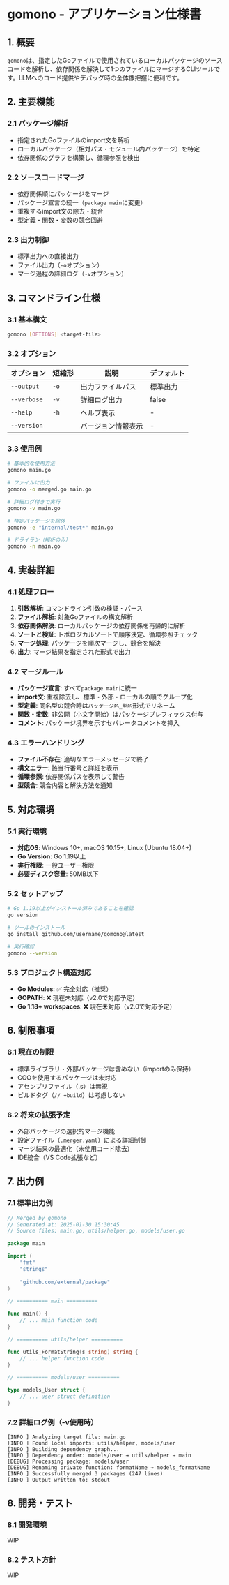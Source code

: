 # gomono - アプリケーション仕様書

## 1. 概要

`gomono`は、指定したGoファイルで使用されているローカルパッケージのソースコードを解析し、依存関係を解決して1つのファイルにマージするCLIツールです。LLMへのコード提供やデバッグ時の全体像把握に便利です。

## 2. 主要機能

### 2.1 パッケージ解析

- 指定されたGoファイルのimport文を解析
- ローカルパッケージ（相対パス・モジュール内パッケージ）を特定
- 依存関係のグラフを構築し、循環参照を検出

### 2.2 ソースコードマージ

- 依存関係順にパッケージをマージ
- パッケージ宣言の統一（`package main`に変更）
- 重複するimport文の除去・統合
- 型定義・関数・変数の競合回避

### 2.3 出力制御

- 標準出力への直接出力
- ファイル出力（`-o`オプション）
- マージ過程の詳細ログ（`-v`オプション）

## 3. コマンドライン仕様

### 3.1 基本構文

```bash
gomono [OPTIONS] <target-file>
```

### 3.2 オプション

| オプション | 短縮形 | 説明 | デフォルト |
|-----------|--------|------|-----------|
| `--output` | `-o` | 出力ファイルパス | 標準出力 |
| `--verbose` | `-v` | 詳細ログ出力 | false |
| `--help` | `-h` | ヘルプ表示 | - |
| `--version` | | バージョン情報表示 | - |

### 3.3 使用例

```bash
# 基本的な使用方法
gomono main.go

# ファイルに出力
gomono -o merged.go main.go

# 詳細ログ付きで実行
gomono -v main.go

# 特定パッケージを除外
gomono -e "internal/test*" main.go

# ドライラン（解析のみ）
gomono -n main.go
```

## 4. 実装詳細

### 4.1 処理フロー

1. **引数解析**: コマンドライン引数の検証・パース
2. **ファイル解析**: 対象Goファイルの構文解析
3. **依存関係解決**: ローカルパッケージの依存関係を再帰的に解析
4. **ソートと検証**: トポロジカルソートで順序決定、循環参照チェック
5. **マージ処理**: パッケージを順次マージし、競合を解決
6. **出力**: マージ結果を指定された形式で出力

### 4.2 マージルール

- **パッケージ宣言**: すべて`package main`に統一
- **import文**: 重複除去し、標準・外部・ローカルの順でグループ化
- **型定義**: 同名型の競合時は`パッケージ名_型名`形式でリネーム
- **関数・変数**: 非公開（小文字開始）はパッケージプレフィックス付与
- **コメント**: パッケージ境界を示すセパレータコメントを挿入

### 4.3 エラーハンドリング

- **ファイル不存在**: 適切なエラーメッセージで終了
- **構文エラー**: 該当行番号と詳細を表示
- **循環参照**: 依存関係パスを表示して警告
- **型競合**: 競合内容と解決方法を通知

## 5. 対応環境

### 5.1 実行環境
- **対応OS**: Windows 10+, macOS 10.15+, Linux (Ubuntu 18.04+)
- **Go Version**: Go 1.19以上
- **実行権限**: 一般ユーザー権限
- **必要ディスク容量**: 50MB以下

### 5.2 セットアップ

```bash
# Go 1.19以上がインストール済みであることを確認
go version

# ツールのインストール
go install github.com/username/gomono@latest

# 実行確認
gomono --version
```

### 5.3 プロジェクト構造対応

- **Go Modules**: ✅ 完全対応（推奨）
- **GOPATH**: ❌ 現在未対応（v2.0で対応予定）
- **Go 1.18+ workspaces**: ❌ 現在未対応（v2.0で対応予定）

## 6. 制限事項

### 6.1 現在の制限

- 標準ライブラリ・外部パッケージは含めない（importのみ保持）
- CGOを使用するパッケージは未対応
- アセンブリファイル（.s）は無視
- ビルドタグ（`// +build`）は考慮しない

### 6.2 将来の拡張予定

- 外部パッケージの選択的マージ機能
- 設定ファイル（`.merger.yaml`）による詳細制御
- マージ結果の最適化（未使用コード除去）
- IDE統合（VS Code拡張など）

## 7. 出力例

### 7.1 標準出力例

```go
// Merged by gomono
// Generated at: 2025-01-30 15:30:45
// Source files: main.go, utils/helper.go, models/user.go

package main

import (
    "fmt"
    "strings"
    
    "github.com/external/package"
)

// ========== main ==========

func main() {
    // ... main function code
}

// ========== utils/helper ==========

func utils_FormatString(s string) string {
    // ... helper function code
}

// ========== models/user ==========

type models_User struct {
    // ... user struct definition
}
```

### 7.2 詳細ログ例（-v使用時）

```
[INFO ] Analyzing target file: main.go
[INFO ] Found local imports: utils/helper, models/user
[INFO ] Building dependency graph...
[INFO ] Dependency order: models/user → utils/helper → main
[DEBUG] Processing package: models/user
[DEBUG] Renaming private function: formatName → models_formatName  
[INFO ] Successfully merged 3 packages (247 lines)
[INFO ] Output written to: stdout
```

## 8. 開発・テスト

### 8.1 開発環境

WIP

### 8.2 テスト方針

WIP

